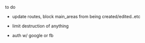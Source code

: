 to do

* update routes, block main_areas from being created/edited..etc
* limit destruction of anything



* auth w/ google or fb
